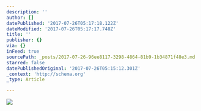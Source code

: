 ```yaml
---
description: ''
author: []
datePublished: '2017-07-26T05:17:18.122Z'
dateModified: '2017-07-26T05:17:17.748Z'
title: ''
publisher: {}
via: {}
inFeed: true
sourcePath: _posts/2017-07-26-96ee8117-3298-4864-81b9-1b34871f48e3.md
starred: false
datePublishedOriginal: '2017-07-26T05:15:12.301Z'
_context: 'http://schema.org'
_type: Article

---
```

![](https://the-grid-user-content.s3-us-west-2.amazonaws.com/58046085-fb1a-46fb-a206-0d381c3dbc3e.png)